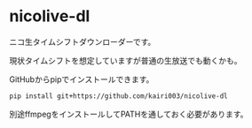 # nicolive-dl
ニコ生タイムシフトダウンローダーです。

現状タイムシフトを想定していますが普通の生放送でも動くかも。

GitHubからpipでインストールできます。

```bash
pip install git+https://github.com/kairi003/nicolive-dl
```

別途ffmpegをインストールしてPATHを通しておく必要があります。
